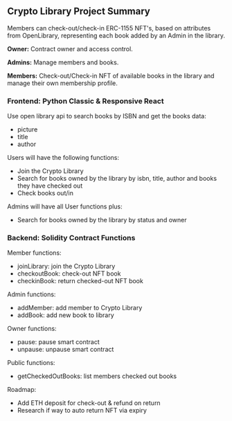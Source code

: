 ## Crypto Library Project Summary

Members can check-out/check-in ERC-1155 NFT's, based on attributes from OpenLibrary, representing each book added by an Admin in the library.

**Owner:** Contract owner and access control.

**Admins:** Manage members and books.

**Members:** Check-out/Check-in NFT of available books in the library and manage their own membership profile.

### Frontend: Python Classic & Responsive React

Use open library api to search books by ISBN and get the books data:

* picture
* title
* author

Users will have the following functions:

* Join the Crypto Library
* Search for books owned by the library by isbn, title, author and books they have checked out
* Check books out/in

Admins will have all User functions plus:

* Search for books owned by the library by status and owner

### Backend: Solidity Contract Functions

Member functions:

* joinLibrary: join the Crypto Library
* checkoutBook: check-out NFT book
* checkinBook: return checked-out NFT book

Admin functions:

* addMember: add member to Crypto Library
* addBook: add new book to library

Owner functions:

* pause: pause smart contract
* unpause: unpause smart contract

Public functions:

* getCheckedOutBooks: list members checked out books

Roadmap:

* Add ETH deposit for check-out & refund on return
* Research if way to auto return NFT via expiry
